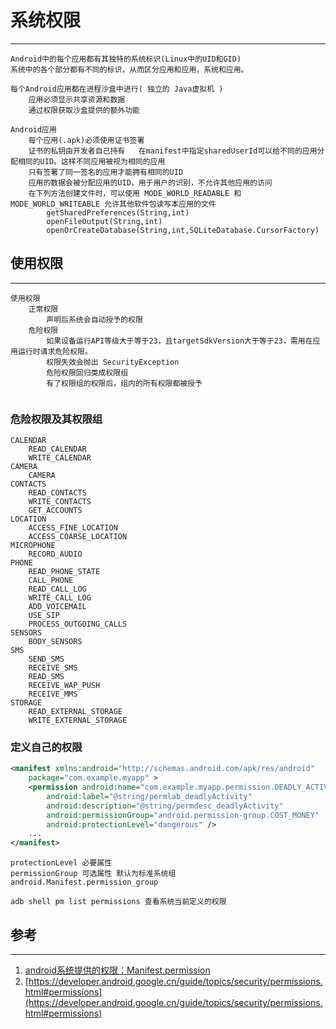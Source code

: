 # 系统权限

------------------------

```
Android中的每个应用都有其独特的系统标识(Linux中的UID和GID)
系统中的各个部分都有不同的标识，从而区分应用和应用，系统和应用。

每个Android应用都在进程沙盒中进行( 独立的 Java虚拟机 )
	应用必须显示共享资源和数据
	通过权限获取沙盒提供的额外功能
	
Android应用
	每个应用(.apk)必须使用证书签署
	证书的私钥由开发者自己持有	在manifest中指定sharedUserId可以给不同的应用分配相同的UID。这样不同应用被视为相同的应用
	只有签署了同一签名的应用才能拥有相同的UID
	应用的数据会被分配应用的UID，用于用户的识别，不允许其他应用的访问
	在下列方法创建文件时，可以使用 MODE_WORLD_READABLE 和 MODE_WORLD_WRITEABLE 允许其他软件包读写本应用的文件
		getSharedPreferences(String,int)
		openFileOutput(String,int)
		openOrCreateDatabase(String,int,SQLiteDatabase.CursorFactory)

```

## 使用权限

--------------------------------------------

```
使用权限
	正常权限
		声明后系统会自动授予的权限
	危险权限			
		如果设备运行API等级大于等于23，且targetSdkVersion大于等于23，需用在应用运行时请求危险权限。
		权限失效会抛出 SecurityException
		危险权限回归类成权限组
		有了权限组的权限后，组内的所有权限都被授予
		
```

### 危险权限及其权限组

```Android
CALENDAR
	READ_CALENDAR
	WRITE_CALENDAR
CAMERA
	CAMERA
CONTACTS
	READ_CONTACTS
	WRITE_CONTACTS
	GET_ACCOUNTS
LOCATION
	ACCESS_FINE_LOCATION
	ACCESS_COARSE_LOCATION
MICROPHONE
	RECORD_AUDIO
PHONE
	READ_PHONE_STATE
	CALL_PHONE
	READ_CALL_LOG
	WRITE_CALL_LOG
	ADD_VOICEMAIL
	USE_SIP
	PROCESS_OUTGOING_CALLS
SENSORS
	BODY_SENSORS
SMS
	SEND_SMS
	RECEIVE_SMS
	READ_SMS
	RECEIVE_WAP_PUSH
	RECEIVE_MMS
STORAGE
	READ_EXTERNAL_STORAGE
	WRITE_EXTERNAL_STORAGE
```

### 定义自己的权限

```xml
<manifest xmlns:android="http://schemas.android.com/apk/res/android"
    package="com.example.myapp" >
    <permission android:name="com.example.myapp.permission.DEADLY_ACTIVITY"
        android:label="@string/permlab_deadlyActivity"
        android:description="@string/permdesc_deadlyActivity"
        android:permissionGroup="android.permission-group.COST_MONEY"
        android:protectionLevel="dangerous" />
    ...
</manifest>
```

```
protectionLevel 必要属性
permissionGroup 可选属性 默认为标准系统组 android.Manifest.permission_group

adb shell pm list permissions 查看系统当前定义的权限
```


## 参考

-----------------------------------------------

1. [android系统提供的权限：Manifest.permission](https://developer.android.google.cn/reference/android/Manifest.permission.html)
2. [https://developer.android.google.cn/guide/topics/security/permissions.html#permissions](https://developer.android.google.cn/guide/topics/security/permissions.html#permissions)